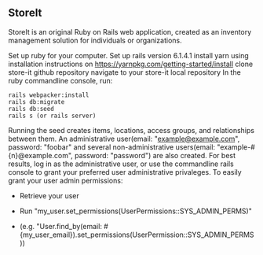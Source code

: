 ## StoreIt
StoreIt is an original Ruby on Rails web application,
created as an inventory management solution for individuals or organizations.




Set up ruby for your computer.
Set up rails version 6.1.4.1
install yarn using installation instructions on https://yarnpkg.com/getting-started/install
clone store-it github repository
navigate to your store-it local repository
In the ruby commandline console, run: 
```
rails webpacker:install
rails db:migrate
rails db:seed
rails s (or rails server)
```

Running the seed creates items, locations, access groups, and relationships between them.
An administrative user(email: "example@example.com", password: "foobar" and several
 non-administrative users(email: "example-#{n}@example.com", password: "password") are also created.
For best results, log in as the administrative user, or use the commandline rails console to grant your preferred
user administrative privaleges. To easily grant your user admin permissions:
* Retrieve your user
* Run "my_user.set_permissions(UserPermissions::SYS_ADMIN_PERMS)"

* (e.g. "User.find_by(email: #{my_user_email}).set_permissions(UserPermission::SYS_ADMIN_PERMS))
